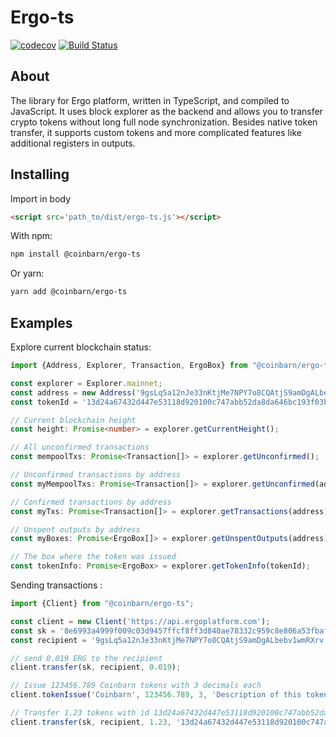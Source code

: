 # Ergo-ts

[![codecov](https://codecov.io/gh/coinbarn/ergo-ts/branch/master/graph/badge.svg)](https://codecov.io/gh/coinbarn/ergo-ts)
[![Build Status](https://travis-ci.org/coinbarn/ergo-ts.svg?branch=master)](https://travis-ci.org/coinbarn/ergo-ts)

## About

The library for Ergo platform, written in TypeScript, and compiled to JavaScript.
It uses block explorer as the backend and allows you to transfer crypto tokens without long full node synchronization. Besides native token transfer, it supports custom tokens and more complicated features like additional registers in outputs.

## Installing

Import in body

```html
<script src='path_to/dist/ergo-ts.js'></script> 
```

With npm:

```sh
npm install @coinbarn/ergo-ts
```

Or yarn:
```sh
yarn add @coinbarn/ergo-ts
```

## Examples


Explore current blockchain status:

```typescript
import {Address, Explorer, Transaction, ErgoBox} from "@coinbarn/ergo-ts";

const explorer = Explorer.mainnet;
const address = new Address('9gsLq5a12nJe33nKtjMe7NPY7o8CQAtjS9amDgALbebv1wmRXrv');
const tokenId = '13d24a67432d447e53118d920100c747abb52da8da646bc193f03b47b64a8ac5';

// Current blockchain height
const height: Promise<number> = explorer.getCurrentHeight();

// All unconfirmed transactions
const mempoolTxs: Promise<Transaction[]> = explorer.getUnconfirmed();

// Unconfirmed transactions by address
const myMempoolTxs: Promise<Transaction[]> = explorer.getUnconfirmed(address);

// Confirmed transactions by address
const myTxs: Promise<Transaction[]> = explorer.getTransactions(address);

// Unspent outputs by address
const myBoxes: Promise<ErgoBox[]> = explorer.getUnspentOutputs(address);

// The box where the token was issued
const tokenInfo: Promise<ErgoBox> = explorer.getTokenInfo(tokenId);

```


Sending transactions :

```typescript
import {Client} from "@coinbarn/ergo-ts";

const client = new Client('https://api.ergoplatform.com');
const sk = '8e6993a4999f009c03d9457ffcf8ff3d840ae78332c959c8e806a53fbafbbee1';
const recipient = '9gsLq5a12nJe33nKtjMe7NPY7o8CQAtjS9amDgALbebv1wmRXrv';

// send 0.019 ERG to the recipient
client.transfer(sk, recipient, 0.019);

// Issue 123456.789 Coinbarn tokens with 3 decimals each
client.tokenIssue('Coinbarn', 123456.789, 3, 'Description of this token', sk);

// Transfer 1.23 tokens with id 13d24a67432d447e53118d920100c747abb52da8da646bc193f03b47b64a8ac5 to the recipient
client.transfer(sk, recipient, 1.23, '13d24a67432d447e53118d920100c747abb52da8da646bc193f03b47b64a8ac5');
```

